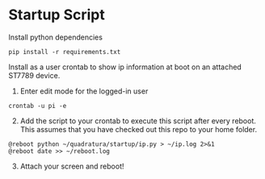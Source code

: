 # Startup Script
Install python dependencies
```
pip install -r requirements.txt
```

Install as a user crontab to show ip information at boot on an attached ST7789 device.

1. Enter edit mode for the logged-in user

```
crontab -u pi -e
```

2. Add the script to your crontab to execute this script after every reboot. This assumes that you have checked out this repo to your home folder.
```
@reboot python ~/quadratura/startup/ip.py > ~/ip.log 2>&1
@reboot date >> ~/reboot.log
```

3. Attach your screen and reboot!
